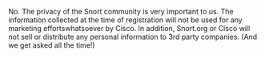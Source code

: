 No. The privacy of the Snort community is very important to us.  The information collected at the time of registration will not be used for any marketing effortswhatsoever by Cisco. In addition, Snort.org or Cisco will not sell or distribute any personal information to 3rd party companies. (And we get asked all the time!) 
